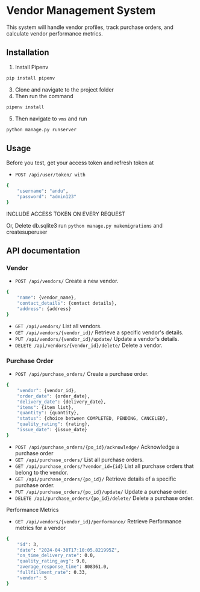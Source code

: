 # Vendor Management System 
 This system will handle vendor profiles, track purchase orders, and calculate vendor performance
metrics.

## Installation

  1. Install Pipenv
```bash
pip install pipenv
```
  3. Clone and navigate to the project folder
  4. Then run the command
```bash
pipenv install
```
  5. Then navigate to `vms` and run
```bash
python manage.py runserver
```
## Usage
Before you test, get your access token and refresh token at

  - `POST /api/user/token/ with`
  ```bash
{
      "username": "andu",
      "password": "admin123"
}

```
      
INCLUDE ACCESS TOKEN ON EVERY REQUEST

Or, Delete db.sqlite3 run `python manage.py makemigrations` and createsuperuser

## API documentation
### Vendor
  - `POST /api/vendors/`    Create a new vendor.
```bash
{
    "name": {vendor_name},
    "contact_details": {contact details},
    "address": {address}
}
```
  - `GET /api/vendors/`     List all vendors.
  - `GET /api/vendors/{vendor_id}/`                    Retrieve a specific vendor's details.
  - `PUT /api/vendors/{vendor_id}/update/`              Update a vendor's details.
  - `DELETE /api/vendors/{vendor_id}/delete/`           Delete a vendor.

### Purchase Order
  - `POST /api/purchase_orders/`                       Create a purchase order.
```bash
{
    "vendor": {vendor_id},
    "order_date": {order_date},
    "delivery_date": {delivery_date},
    "items": {item list},
    "quantity": {quantity},
    "status": {choice between COMPLETED, PENDING, CANCELED},
    "quality_rating": {rating},
    "issue_date": {issue_date}
}
```
  - `POST /api/purchase_orders/{po_id}/acknowledge/`     Acknowledge a purchase order
  - `GET /api/purchase_orders/`                        List all purchase orders.
  - `GET /api/purchase_orders/?vendor_id={id}`         List all purchase orders that belong to the vendor.
  - `GET /api/purchase_orders/{po_id}/`               Retrieve details of a specific purchase order.
  - `PUT /api/purchase_orders/{po_id}/update/`         Update a purchase order.
  - `DELETE /api/purchase_orders/{po_id}/delete/`     Delete a purchase order.
  


Performance Metrics
  - `GET /api/vendors/{vendor_id}/performance/`        Retrieve Performance metrics for a vendor
```bash
{
    "id": 3,
    "date": "2024-04-30T17:10:05.821995Z",
    "on_time_delivery_rate": 0.0,
    "quality_rating_avg": 9.0,
    "average_response_time": 808361.0,
    "fullfillment_rate": 0.33,
    "vendor": 5
}
``` 




